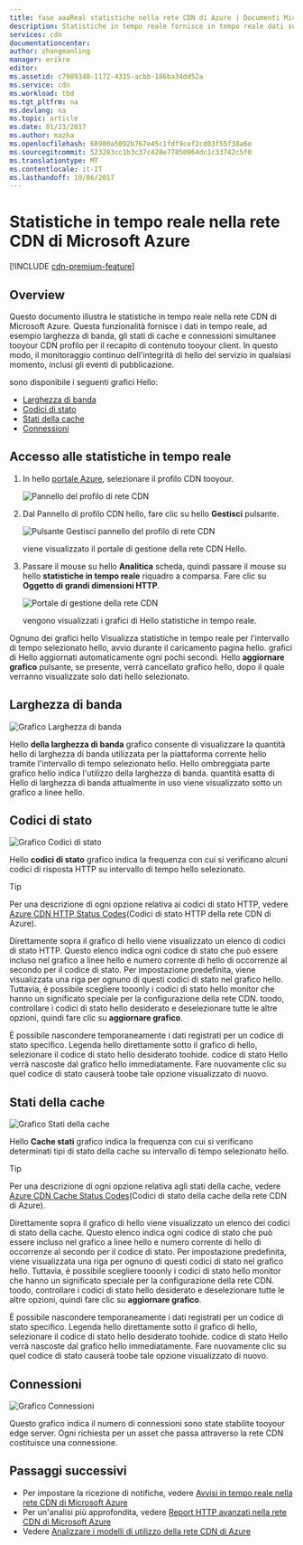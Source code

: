 ```yaml
---
title: fase aaaReal statistiche nella rete CDN di Azure | Documenti Microsoft
description: Statistiche in tempo reale fornisce in tempo reale dati sulle prestazioni di hello della rete CDN di Azure per il recapito di contenuto tooyour client.
services: cdn
documentationcenter: 
author: zhangmanling
manager: erikre
editor: 
ms.assetid: c7989340-1172-4315-acbb-186ba34dd52a
ms.service: cdn
ms.workload: tbd
ms.tgt_pltfrm: na
ms.devlang: na
ms.topic: article
ms.date: 01/23/2017
ms.author: mazha
ms.openlocfilehash: 68900a5092b767e45c1fdf9cef2cd03f55f38a6e
ms.sourcegitcommit: 523283cc1b3c37c428e77850964dc1c33742c5f0
ms.translationtype: MT
ms.contentlocale: it-IT
ms.lasthandoff: 10/06/2017
---
```

# <a name="real-time-stats-in-microsoft-azure-cdn"></a>Statistiche in tempo reale nella rete CDN di Microsoft Azure
[!INCLUDE [cdn-premium-feature](../../includes/cdn-premium-feature.md)]

## <a name="overview"></a>Overview
Questo documento illustra le statistiche in tempo reale nella rete CDN di Microsoft Azure.  Questa funzionalità fornisce i dati in tempo reale, ad esempio larghezza di banda, gli stati di cache e connessioni simultanee tooyour CDN profilo per il recapito di contenuto tooyour client. In questo modo, il monitoraggio continuo dell'integrità di hello del servizio in qualsiasi momento, inclusi gli eventi di pubblicazione.

sono disponibile i seguenti grafici Hello:

* [Larghezza di banda](#bandwidth)
* [Codici di stato](#status-codes)
* [Stati della cache](#cache-statuses)
* [Connessioni](#connections)

## <a name="accessing-real-time-stats"></a>Accesso alle statistiche in tempo reale
1. In hello [portale Azure](https://portal.azure.com), selezionare il profilo CDN tooyour.
   
    ![Pannello del profilo di rete CDN](./media/cdn-real-time-stats/cdn-profile-blade.png)
2. Dal Pannello di profilo CDN hello, fare clic su hello **Gestisci** pulsante.
   
    ![Pulsante Gestisci pannello del profilo di rete CDN](./media/cdn-real-time-stats/cdn-manage-btn.png)
   
    viene visualizzato il portale di gestione della rete CDN Hello.
3. Passare il mouse su hello **Analitica** scheda, quindi passare il mouse su hello **statistiche in tempo reale** riquadro a comparsa.  Fare clic su **Oggetto di grandi dimensioni HTTP**.
   
    ![Portale di gestione della rete CDN](./media/cdn-real-time-stats/cdn-premium-portal.png)
   
    vengono visualizzati i grafici di Hello statistiche in tempo reale.

Ognuno dei grafici hello Visualizza statistiche in tempo reale per l'intervallo di tempo selezionato hello, avvio durante il caricamento pagina hello.  grafici di Hello aggiornati automaticamente ogni pochi secondi.  Hello **aggiornare grafico** pulsante, se presente, verrà cancellato grafico hello, dopo il quale verranno visualizzate solo dati hello selezionato.

## <a name="bandwidth"></a>Larghezza di banda
![Grafico Larghezza di banda](./media/cdn-real-time-stats/cdn-bandwidth.png)

Hello **della larghezza di banda** grafico consente di visualizzare la quantità hello di larghezza di banda utilizzata per la piattaforma corrente hello tramite l'intervallo di tempo selezionato hello. Hello ombreggiata parte grafico hello indica l'utilizzo della larghezza di banda. quantità esatta di Hello di larghezza di banda attualmente in uso viene visualizzato sotto un grafico a linee hello.

## <a name="status-codes"></a>Codici di stato
![Grafico Codici di stato](./media/cdn-real-time-stats/cdn-status-codes.png)

Hello **codici di stato** grafico indica la frequenza con cui si verificano alcuni codici di risposta HTTP su intervallo di tempo hello selezionato.

> [!TIP]
> Per una descrizione di ogni opzione relativa ai codici di stato HTTP, vedere [Azure CDN HTTP Status Codes](https://msdn.microsoft.com/library/mt759238.aspx)(Codici di stato HTTP della rete CDN di Azure).
> 
> 

Direttamente sopra il grafico di hello viene visualizzato un elenco di codici di stato HTTP. Questo elenco indica ogni codice di stato che può essere incluso nel grafico a linee hello e numero corrente di hello di occorrenze al secondo per il codice di stato. Per impostazione predefinita, viene visualizzata una riga per ognuno di questi codici di stato nel grafico hello. Tuttavia, è possibile scegliere tooonly i codici di stato hello monitor che hanno un significato speciale per la configurazione della rete CDN. toodo, controllare i codici di stato hello desiderato e deselezionare tutte le altre opzioni, quindi fare clic su **aggiornare grafico**. 

È possibile nascondere temporaneamente i dati registrati per un codice di stato specifico.  Legenda hello direttamente sotto il grafico di hello, selezionare il codice di stato hello desiderato toohide. codice di stato Hello verrà nascoste dal grafico hello immediatamente. Fare nuovamente clic su quel codice di stato causerà toobe tale opzione visualizzato di nuovo.

## <a name="cache-statuses"></a>Stati della cache
![Grafico Stati della cache](./media/cdn-real-time-stats/cdn-cache-status.png)

Hello **Cache stati** grafico indica la frequenza con cui si verificano determinati tipi di stato della cache su intervallo di tempo selezionato hello. 

> [!TIP]
> Per una descrizione di ogni opzione relativa agli stati della cache, vedere [Azure CDN Cache Status Codes](https://msdn.microsoft.com/library/mt759237.aspx)(Codici di stato della cache della rete CDN di Azure).
> 
> 

Direttamente sopra il grafico di hello viene visualizzato un elenco dei codici di stato della cache. Questo elenco indica ogni codice di stato che può essere incluso nel grafico a linee hello e numero corrente di hello di occorrenze al secondo per il codice di stato. Per impostazione predefinita, viene visualizzata una riga per ognuno di questi codici di stato nel grafico hello. Tuttavia, è possibile scegliere tooonly i codici di stato hello monitor che hanno un significato speciale per la configurazione della rete CDN. toodo, controllare i codici di stato hello desiderato e deselezionare tutte le altre opzioni, quindi fare clic su **aggiornare grafico**. 

È possibile nascondere temporaneamente i dati registrati per un codice di stato specifico.  Legenda hello direttamente sotto il grafico di hello, selezionare il codice di stato hello desiderato toohide. codice di stato Hello verrà nascoste dal grafico hello immediatamente. Fare nuovamente clic su quel codice di stato causerà toobe tale opzione visualizzato di nuovo.

## <a name="connections"></a>Connessioni
![Grafico Connessioni](./media/cdn-real-time-stats/cdn-connections.png)

Questo grafico indica il numero di connessioni sono state stabilite tooyour edge server. Ogni richiesta per un asset che passa attraverso la rete CDN costituisce una connessione.

## <a name="next-steps"></a>Passaggi successivi
* Per impostare la ricezione di notifiche, vedere [Avvisi in tempo reale nella rete CDN di Microsoft Azure](cdn-real-time-alerts.md)
* Per un'analisi più approfondita, vedere [Report HTTP avanzati nella rete CDN di Microsoft Azure](cdn-advanced-http-reports.md)
* Vedere [Analizzare i modelli di utilizzo della rete CDN di Azure](cdn-analyze-usage-patterns.md)

